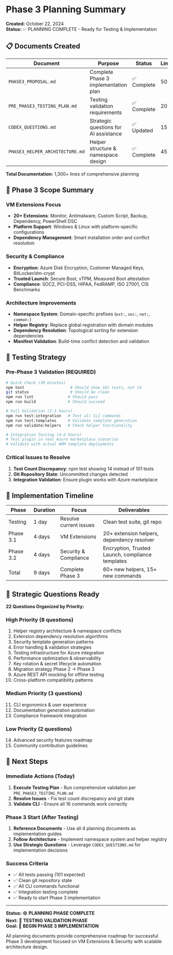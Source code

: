 # Phase 3 Planning Summary

**Created:** October 22, 2024  
**Status:** ✅ PLANNING COMPLETE - Ready for Testing & Implementation

## 📋 Documents Created

| Document | Purpose | Status | Lines |
|----------|---------|--------|-------|
| `PHASE3_PROPOSAL.md` | Complete Phase 3 implementation plan | ✅ Complete | 501+ |
| `PRE_PHASE3_TESTING_PLAN.md` | Testing validation requirements | ✅ Complete | 200+ |
| `CODEX_QUESTIONS.md` | Strategic questions for AI assistance | ✅ Updated | 150+ |
| `PHASE3_HELPER_ARCHITECTURE.md` | Helper structure & namespace design | ✅ Complete | 450+ |

**Total Documentation:** 1,300+ lines of comprehensive planning

## 🎯 Phase 3 Scope Summary

### VM Extensions Focus
- **20+ Extensions**: Monitor, Antimalware, Custom Script, Backup, Dependency, PowerShell DSC
- **Platform Support**: Windows & Linux with platform-specific configurations
- **Dependency Management**: Smart installation order and conflict resolution

### Security & Compliance
- **Encryption**: Azure Disk Encryption, Customer Managed Keys, BitLocker/dm-crypt
- **Trusted Launch**: Secure Boot, vTPM, Measured Boot attestation
- **Compliance**: SOC2, PCI-DSS, HIPAA, FedRAMP, ISO 27001, CIS Benchmarks

### Architecture Improvements
- **Namespace System**: Domain-specific prefixes (`ext:`, `sec:`, `net:`, `common:`)
- **Helper Registry**: Replace global registration with domain modules
- **Dependency Resolution**: Topological sorting for extension dependencies
- **Manifest Validation**: Build-time conflict detection and validation

## 🧪 Testing Strategy

### Pre-Phase 3 Validation (REQUIRED)
```bash
# Quick Check (30 minutes)
npm test                    # Should show 101 tests, not 14
git status                  # Should be clean
npm run lint               # Should pass
npm run build              # Should succeed

# Full Validation (2-3 hours)  
npm run test:integration   # Test all CLI commands
npm run test:templates     # Validate template generation
npm run validate:helpers   # Check helper functionality

# Integration Testing (4-6 hours)
# Test plugin in real Azure marketplace scenarios
# Validate with actual ARM template deployments
```

### Critical Issues to Resolve
1. **Test Count Discrepancy**: npm test showing 14 instead of 101 tests
2. **Git Repository State**: Uncommitted changes detected
3. **Integration Validation**: Ensure plugin works with Azure marketplace

## 🚀 Implementation Timeline

| Phase | Duration | Focus | Deliverables |
|-------|----------|--------|-------------|
| Testing | 1 day | Resolve current issues | Clean test suite, git repo |
| Phase 3.1 | 4 days | VM Extensions | 20+ extension helpers, dependency resolver |
| Phase 3.2 | 4 days | Security & Compliance | Encryption, Trusted Launch, compliance templates |
| Total | 9 days | Complete Phase 3 | 60+ new helpers, 15+ new commands |

## 🎪 Strategic Questions Ready

**22 Questions Organized by Priority:**

### High Priority (8 questions)
1. Helper registry architecture & namespace conflicts
2. Extension dependency resolution algorithms  
3. Security template generation patterns
4. Error handling & validation strategies
5. Testing infrastructure for Azure integration
6. Performance optimization & observability
7. Key rotation & secret lifecycle automation
8. Migration strategy Phase 2 → Phase 3
9. Azure REST API mocking for offline testing
10. Cross-platform compatibility patterns

### Medium Priority (3 questions) 
11. CLI ergonomics & user experience
12. Documentation generation automation
13. Compliance framework integration

### Low Priority (2 questions)
14. Advanced security features roadmap
15. Community contribution guidelines

## 🔄 Next Steps

### Immediate Actions (Today)
1. **Execute Testing Plan** - Run comprehensive validation per `PRE_PHASE3_TESTING_PLAN.md`
2. **Resolve Issues** - Fix test count discrepancy and git state
3. **Validate CLI** - Ensure all 16 commands work correctly

### Phase 3 Start (After Testing)
1. **Reference Documents** - Use all 4 planning documents as implementation guides
2. **Follow Architecture** - Implement namespace system and helper registry
3. **Use Strategic Questions** - Leverage `CODEX_QUESTIONS.md` for implementation decisions

### Success Criteria
- ✅ All tests passing (101 expected)
- ✅ Clean git repository state
- ✅ All CLI commands functional
- ✅ Integration testing complete
- ✅ Ready to start Phase 3 implementation

---

**Status:** 🟢 **PLANNING PHASE COMPLETE**  
**Next:** 🧪 **TESTING VALIDATION PHASE**  
**Goal:** 🚀 **BEGIN PHASE 3 IMPLEMENTATION**

All planning documents provide comprehensive roadmap for successful Phase 3 development focused on VM Extensions & Security with scalable architecture design.